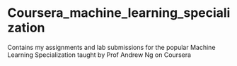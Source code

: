 # Coursera_machine_learning_specialization
Contains my assignments and lab submissions for the popular Machine Learning Specialization taught by Prof Andrew Ng on Coursera
